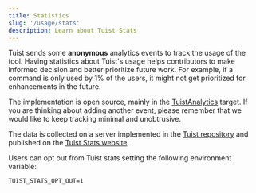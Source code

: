 ```yaml
---
title: Statistics
slug: '/usage/stats'
description: Learn about Tuist Stats
---
```


Tuist sends some **anonymous** analytics events to track the usage of the tool.
Having statistics about Tuist's usage helps contributors to make informed decision and better prioritize future work.
For example, if a command is only used by 1% of the users, it might not get prioritized for enhancements in the future.

The implementation is open source, mainly in the [TuistAnalytics](https://github.com/tuist/tuist/tree/main/Sources/TuistAnalytics) target.
If you are thinking about adding another event, please remember that we would like to keep tracking minimal and unobtrusive.

The data is collected on a server implemented in the [Tuist repository](https://github.com/tuist/stats) and published on the
[Tuist Stats website](https://stats.tuist.io/).

Users can opt out from Tuist stats setting the following environment variable:

```
TUIST_STATS_OPT_OUT=1
```
